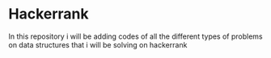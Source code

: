 # Hackerrank
In this repository i will be adding codes of all the different types of problems on data structures that i will be solving on hackerrank 
